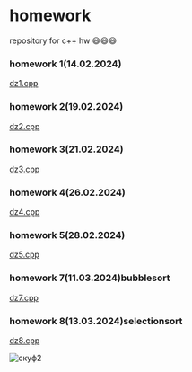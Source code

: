 # homework
repository for c++ hw  😃😃😃
### homework 1(14.02.2024)               
[dz1.cpp](https://github.com/xurky1/homework1/edit/main/dz1.cpp)

### homework 2(19.02.2024)
[dz2.cpp](https://github.com/xurky1/homework1/blob/main/dz2.cpp)

### homework 3(21.02.2024)
[dz3.cpp](https://github.com/xurky1/homework1/blob/main/dz3.cpp)

### homework 4(26.02.2024)
[dz4.cpp](https://github.com/xurky1/homework1/blob/main/dz4.cpp)

### homework 5(28.02.2024)
[dz5.cpp]()

### homework 7(11.03.2024)bubblesort
[dz7.cpp](https://github.com/xurky1/homework1/blob/main/dz7.cpp)

### homework 8(13.03.2024)selectionsort
[dz8.cpp](https://github.com/xurky1/homework1/blob/main/dz8.cpp)

![скуф2](https://w7.pngwing.com/pngs/553/165/png-transparent-shrek-the-musical-princess-fiona-shrek-2-youtube-shrek-food-face-heroes-thumbnail.png)
